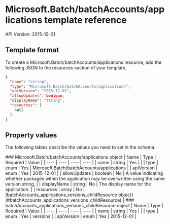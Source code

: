 # Microsoft.Batch/batchAccounts/applications template reference
API Version: 2015-12-01
## Template format

To create a Microsoft.Batch/batchAccounts/applications resource, add the following JSON to the resources section of your template.

```json
{
  "name": "string",
  "type": "Microsoft.Batch/batchAccounts/applications",
  "apiVersion": "2015-12-01",
  "allowUpdates": boolean,
  "displayName": "string",
  "resources": [
    null
  ]
}
```
## Property values

The following tables describe the values you need to set in the schema.

<a id="Microsoft.Batch/batchAccounts/applications" />
### Microsoft.Batch/batchAccounts/applications object
|  Name | Type | Required | Value |
|  ---- | ---- | ---- | ---- |
|  name | string | Yes |  |
|  type | enum | Yes | Microsoft.Batch/batchAccounts/applications |
|  apiVersion | enum | Yes | 2015-12-01 |
|  allowUpdates | boolean | No | A value indicating whether packages within the application may be overwritten using the same version string. |
|  displayName | string | No | The display name for the application. |
|  resources | array | No | [batchAccounts_applications_versions_childResource object](#batchAccounts_applications_versions_childResource) |


<a id="batchAccounts_applications_versions_childResource" />
### batchAccounts_applications_versions_childResource object
|  Name | Type | Required | Value |
|  ---- | ---- | ---- | ---- |
|  name | string | Yes |  |
|  type | enum | Yes | versions |
|  apiVersion | enum | Yes | 2015-12-01 |


